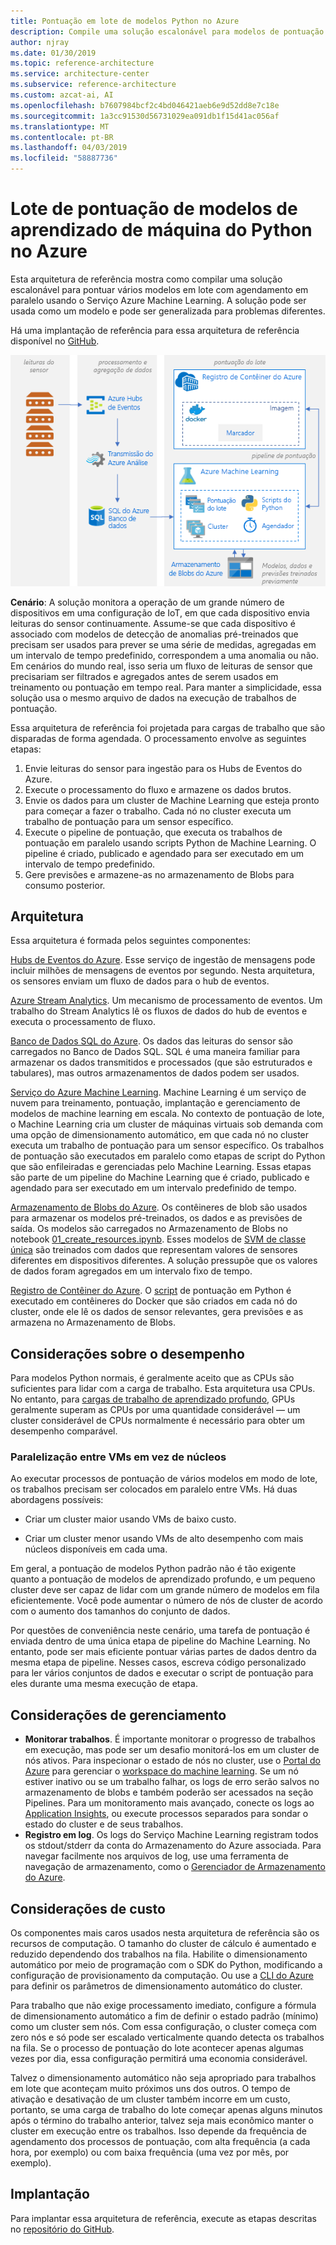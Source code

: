 ```yaml
---
title: Pontuação em lote de modelos Python no Azure
description: Compile uma solução escalonável para modelos de pontuação em lote com agendamento em paralelo usando o Serviço Azure Machine Learning.
author: njray
ms.date: 01/30/2019
ms.topic: reference-architecture
ms.service: architecture-center
ms.subservice: reference-architecture
ms.custom: azcat-ai, AI
ms.openlocfilehash: b7607984bcf2c4bd046421aeb6e9d52dd8e7c18e
ms.sourcegitcommit: 1a3cc91530d56731029ea091db1f15d41ac056af
ms.translationtype: MT
ms.contentlocale: pt-BR
ms.lasthandoff: 04/03/2019
ms.locfileid: "58887736"
---
```

# <a name="batch-scoring-of-python-machine-learning-models-on-azure"></a>Lote de pontuação de modelos de aprendizado de máquina do Python no Azure

Esta arquitetura de referência mostra como compilar uma solução escalonável para pontuar vários modelos em lote com agendamento em paralelo usando o Serviço Azure Machine Learning. A solução pode ser usada como um modelo e pode ser generalizada para problemas diferentes.

Há uma implantação de referência para essa arquitetura de referência disponível no [GitHub][github].

![Pontuação em lote de modelos Python no Azure](./_images/batch-scoring-python.png)

**Cenário**: A solução monitora a operação de um grande número de dispositivos em uma configuração de IoT, em que cada dispositivo envia leituras do sensor continuamente. Assume-se que cada dispositivo é associado com modelos de detecção de anomalias pré-treinados que precisam ser usados para prever se uma série de medidas, agregadas em um intervalo de tempo predefinido, correspondem a uma anomalia ou não. Em cenários do mundo real, isso seria um fluxo de leituras de sensor que precisariam ser filtrados e agregados antes de serem usados em treinamento ou pontuação em tempo real. Para manter a simplicidade, essa solução usa o mesmo arquivo de dados na execução de trabalhos de pontuação.

Essa arquitetura de referência foi projetada para cargas de trabalho que são disparadas de forma agendada. O processamento envolve as seguintes etapas:
1.  Envie leituras do sensor para ingestão para os Hubs de Eventos do Azure.
2.  Execute o processamento do fluxo e armazene os dados brutos.
3.  Envie os dados para um cluster de Machine Learning que esteja pronto para começar a fazer o trabalho. Cada nó no cluster executa um trabalho de pontuação para um sensor específico. 
4.  Execute o pipeline de pontuação, que executa os trabalhos de pontuação em paralelo usando scripts Python de Machine Learning. O pipeline é criado, publicado e agendado para ser executado em um intervalo de tempo predefinido.
5.  Gere previsões e armazene-as no armazenamento de Blobs para consumo posterior.

## <a name="architecture"></a>Arquitetura

Essa arquitetura é formada pelos seguintes componentes:

[Hubs de Eventos do Azure][event-hubs]. Esse serviço de ingestão de mensagens pode incluir milhões de mensagens de eventos por segundo. Nesta arquitetura, os sensores enviam um fluxo de dados para o hub de eventos.

[Azure Stream Analytics][stream-analytics]. Um mecanismo de processamento de eventos. Um trabalho do Stream Analytics lê os fluxos de dados do hub de eventos e executa o processamento de fluxo.

[Banco de Dados SQL do Azure][sql-database]. Os dados das leituras do sensor são carregados no Banco de Dados SQL. SQL é uma maneira familiar para armazenar os dados transmitidos e processados (que são estruturados e tabulares), mas outros armazenamentos de dados podem ser usados.

[Serviço do Azure Machine Learning][amls]. Machine Learning é um serviço de nuvem para treinamento, pontuação, implantação e gerenciamento de modelos de machine learning em escala. No contexto de pontuação de lote, o Machine Learning cria um cluster de máquinas virtuais sob demanda com uma opção de dimensionamento automático, em que cada nó no cluster executa um trabalho de pontuação para um sensor específico. Os trabalhos de pontuação são executados em paralelo como etapas de script do Python que são enfileiradas e gerenciadas pelo Machine Learning. Essas etapas são parte de um pipeline do Machine Learning que é criado, publicado e agendado para ser executado em um intervalo predefinido de tempo.

[Armazenamento de Blobs do Azure][storage]. Os contêineres de blob são usados para armazenar os modelos pré-treinados, os dados e as previsões de saída. Os modelos são carregados no Armazenamento de Blobs no notebook [01_create_resources.ipynb][create-resources]. Esses modelos de [SVM de classe única][one-class-svm] são treinados com dados que representam valores de sensores diferentes em dispositivos diferentes. A solução pressupõe que os valores de dados foram agregados em um intervalo fixo de tempo.

[Registro de Contêiner do Azure][acr]. O [script][pyscript] de pontuação em Python é executado em contêineres do Docker que são criados em cada nó do cluster, onde ele lê os dados de sensor relevantes, gera previsões e as armazena no Armazenamento de Blobs.

## <a name="performance-considerations"></a>Considerações sobre o desempenho

Para modelos Python normais, é geralmente aceito que as CPUs são suficientes para lidar com a carga de trabalho. Esta arquitetura usa CPUs. No entanto, para [cargas de trabalho de aprendizado profundo][deep], GPUs geralmente superam as CPUs por uma quantidade considerável &mdash; um cluster considerável de CPUs normalmente é necessário para obter um desempenho comparável.

### <a name="parallelizing-across-vms-versus-cores"></a>Paralelização entre VMs em vez de núcleos

Ao executar processos de pontuação de vários modelos em modo de lote, os trabalhos precisam ser colocados em paralelo entre VMs. Há duas abordagens possíveis:

* Criar um cluster maior usando VMs de baixo custo.

* Criar um cluster menor usando VMs de alto desempenho com mais núcleos disponíveis em cada uma.

Em geral, a pontuação de modelos Python padrão não é tão exigente quanto a pontuação de modelos de aprendizado profundo, e um pequeno cluster deve ser capaz de lidar com um grande número de modelos em fila eficientemente. Você pode aumentar o número de nós de cluster de acordo com o aumento dos tamanhos do conjunto de dados.

Por questões de conveniência neste cenário, uma tarefa de pontuação é enviada dentro de uma única etapa de pipeline do Machine Learning. No entanto, pode ser mais eficiente pontuar várias partes de dados dentro da mesma etapa de pipeline. Nesses casos, escreva código personalizado para ler vários conjuntos de dados e executar o script de pontuação para eles durante uma mesma execução de etapa.

## <a name="management-considerations"></a>Considerações de gerenciamento

- **Monitorar trabalhos**. É importante monitorar o progresso de trabalhos em execução, mas pode ser um desafio monitorá-los em um cluster de nós ativos. Para inspecionar o estado de nós no cluster, use o [Portal do Azure][portal] para gerenciar o [workspace do machine learning][ml-workspace]. Se um nó estiver inativo ou se um trabalho falhar, os logs de erro serão salvos no armazenamento de blobs e também poderão ser acessados na seção Pipelines. Para um monitoramento mais avançado, conecte os logs ao [Application Insights][app-insights], ou execute processos separados para sondar o estado do cluster e de seus trabalhos.
-   **Registro em log**. Os logs do Serviço Machine Learning registram todos os stdout/stderr da conta do Armazenamento do Azure associada. Para navegar facilmente nos arquivos de log, use uma ferramenta de navegação de armazenamento, como o [Gerenciador de Armazenamento do Azure][explorer].

## <a name="cost-considerations"></a>Considerações de custo

Os componentes mais caros usados nesta arquitetura de referência são os recursos de computação. O tamanho do cluster de cálculo é aumentado e reduzido dependendo dos trabalhos na fila. Habilite o dimensionamento automático por meio de programação com o SDK do Python, modificando a configuração de provisionamento da computação. Ou use a [CLI do Azure][cli] para definir os parâmetros de dimensionamento automático do cluster.

Para trabalho que não exige processamento imediato, configure a fórmula de dimensionamento automático a fim de definir o estado padrão (mínimo) como um cluster sem nós. Com essa configuração, o cluster começa com zero nós e só pode ser escalado verticalmente quando detecta os trabalhos na fila. Se o processo de pontuação do lote acontecer apenas algumas vezes por dia, essa configuração permitirá uma economia considerável.

Talvez o dimensionamento automático não seja apropriado para trabalhos em lote que aconteçam muito próximos uns dos outros. O tempo de ativação e desativação de um cluster também incorre em um custo, portanto, se uma carga de trabalho do lote começar apenas alguns minutos após o término do trabalho anterior, talvez seja mais econômico manter o cluster em execução entre os trabalhos. Isso depende da frequência de agendamento dos processos de pontuação, com alta frequência (a cada hora, por exemplo) ou com baixa frequência (uma vez por mês, por exemplo).


## <a name="deployment"></a>Implantação

Para implantar essa arquitetura de referência, execute as etapas descritas no [repositório do GitHub][github].

[acr]: /azure/container-registry/container-registry-intro
[ai]: /azure/application-insights/app-insights-overview
[aml-compute]: /azure/machine-learning/service/how-to-set-up-training-targets#amlcompute
[amls]: /azure/machine-learning/service/overview-what-is-azure-ml
[automatic-scaling]: /azure/batch/batch-automatic-scaling
[azure-files]: /azure/storage/files/storage-files-introduction
[cli]: /cli/azure
[create-resources]: https://github.com/Microsoft/AMLBatchScoringPipeline/blob/master/01_create_resources.ipynb
[deep]: /azure/architecture/reference-architectures/ai/batch-scoring-deep-learning
[event-hubs]: /azure/event-hubs/event-hubs-geo-dr
[explorer]: https://azure.microsoft.com/en-us/features/storage-explorer/
[github]: https://github.com/Microsoft/AMLBatchScoringPipeline
[one-class-svm]: http://scikit-learn.org/stable/modules/generated/sklearn.svm.OneClassSVM.html
[portal]: https://portal.azure.com
[ml-workspace]: /azure/machine-learning/studio/create-workspace
[python-script]: https://github.com/Azure/BatchAIAnomalyDetection/blob/master/batchai/predict.py
[pyscript]: https://github.com/Microsoft/AMLBatchScoringPipeline/blob/master/scripts/predict.py
[storage]: /azure/storage/blobs/storage-blobs-overview
[stream-analytics]: /azure/stream-analytics/
[sql-database]: /azure/sql-database/
[app-insights]: /azure/application-insights/app-insights-overview
